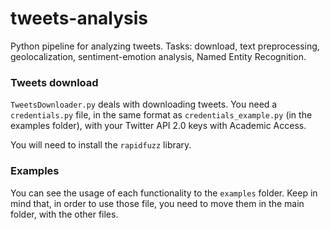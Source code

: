 
# tweets-analysis
Python pipeline for analyzing tweets. Tasks: download, text preprocessing, geolocalization, sentiment-emotion analysis, Named Entity Recognition. 


### Tweets download
``TweetsDownloader.py`` deals with downloading tweets. You need a ``credentials.py`` file, in the same format as ``credentials_example.py`` (in the examples folder), with your Twitter API 2.0 keys with Academic Access. 

You will need to install the ``rapidfuzz`` library. 


### Examples
You can see the usage of each functionality to the ``examples`` folder. Keep in mind that, in order to use those file, you need to move them in the main folder, with the other files. 